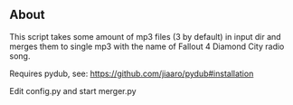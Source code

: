 
## About

This script takes some amount of mp3 files (3 by default) in input dir and merges them to single mp3 with the name of Fallout 4 Diamond City radio song.

Requires pydub, see: https://github.com/jiaaro/pydub#installation

Edit config.py and start merger.py
